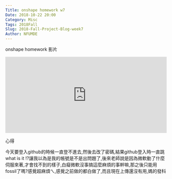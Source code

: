 ```yaml
---
Title: onshape homework w7
Date: 2018-10-22 20:00
Category: Misc
Tags: 2018Fall
Slug: 2018-Fall-Project-Blog-week7
Author: NFUMDE
---
```


 onshape homework 影片
 
<!-- PELICAN_END_SUMMARY -->

<div style="position:relative;height:0;padding-bottom:47.08%"><iframe src="https://www.youtube.com/embed/sgz4pDo6eVs?ecver=2" style="position:absolute;width:100%;height:100%;left:0" width="671" height="360" frameborder="0" allow="autoplay; encrypted-media" allowfullscreen></iframe></div>

 心得
 
今天要登入github的時候一直登不進去,然後去改了密碼,結果github登入時一直跳what is it !?讓我以為是我的帳號是不是出問題了,後來老師說是因為微軟動了什麼伺服來著,才會找不到的樣子,白癡微軟沒事搞這麼麻煩的事幹嘛,那之後只能用fossil了嗎?感覺超麻煩ㄟ,感覺之前做的都白做了,而且現在上傳還沒有用,媽的發科




